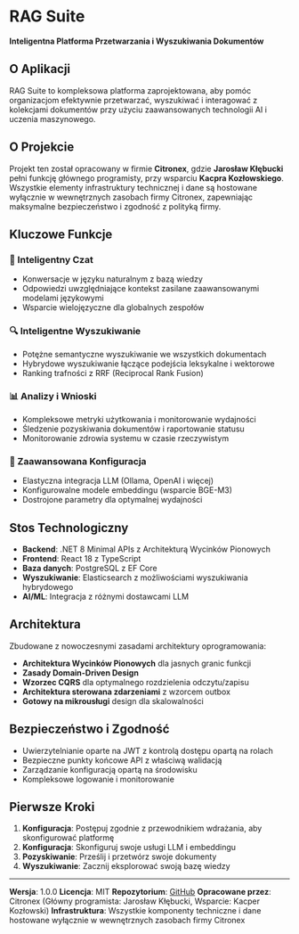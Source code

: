 # RAG Suite

**Inteligentna Platforma Przetwarzania i Wyszukiwania Dokumentów**

## O Aplikacji

RAG Suite to kompleksowa platforma zaprojektowana, aby pomóc organizacjom efektywnie przetwarzać, wyszukiwać i interagować z kolekcjami dokumentów przy użyciu zaawansowanych technologii AI i uczenia maszynowego.

## O Projekcie

Projekt ten został opracowany w firmie **Citronex**, gdzie **Jarosław Kłębucki** pełni funkcję głównego programisty, przy wsparciu **Kacpra Kozłowskiego**. Wszystkie elementy infrastruktury technicznej i dane są hostowane wyłącznie w wewnętrznych zasobach firmy Citronex, zapewniając maksymalne bezpieczeństwo i zgodność z polityką firmy.

## Kluczowe Funkcje

### 🤖 Inteligentny Czat
- Konwersacje w języku naturalnym z bazą wiedzy
- Odpowiedzi uwzględniające kontekst zasilane zaawansowanymi modelami językowymi
- Wsparcie wielojęzyczne dla globalnych zespołów

### 🔍 Inteligentne Wyszukiwanie
- Potężne semantyczne wyszukiwanie we wszystkich dokumentach
- Hybrydowe wyszukiwanie łączące podejścia leksykalne i wektorowe
- Ranking trafności z RRF (Reciprocal Rank Fusion)

### 📊 Analizy i Wnioski
- Kompleksowe metryki użytkowania i monitorowanie wydajności
- Śledzenie pozyskiwania dokumentów i raportowanie statusu
- Monitorowanie zdrowia systemu w czasie rzeczywistym

### 🔧 Zaawansowana Konfiguracja
- Elastyczna integracja LLM (Ollama, OpenAI i więcej)
- Konfigurowalne modele embeddingu (wsparcie BGE-M3)
- Dostrojone parametry dla optymalnej wydajności

## Stos Technologiczny

- **Backend**: .NET 8 Minimal APIs z Architekturą Wycinków Pionowych
- **Frontend**: React 18 z TypeScript
- **Baza danych**: PostgreSQL z EF Core
- **Wyszukiwanie**: Elasticsearch z możliwościami wyszukiwania hybrydowego
- **AI/ML**: Integracja z różnymi dostawcami LLM

## Architektura

Zbudowane z nowoczesnymi zasadami architektury oprogramowania:

- **Architektura Wycinków Pionowych** dla jasnych granic funkcji
- **Zasady Domain-Driven Design**
- **Wzorzec CQRS** dla optymalnego rozdzielenia odczytu/zapisu
- **Architektura sterowana zdarzeniami** z wzorcem outbox
- **Gotowy na mikrousługi** design dla skalowalności

## Bezpieczeństwo i Zgodność

- Uwierzytelnianie oparte na JWT z kontrolą dostępu opartą na rolach
- Bezpieczne punkty końcowe API z właściwą walidacją
- Zarządzanie konfiguracją opartą na środowisku
- Kompleksowe logowanie i monitorowanie

## Pierwsze Kroki

1. **Konfiguracja**: Postępuj zgodnie z przewodnikiem wdrażania, aby skonfigurować platformę
2. **Konfiguracja**: Skonfiguruj swoje usługi LLM i embeddingu
3. **Pozyskiwanie**: Prześlij i przetwórz swoje dokumenty
4. **Wyszukiwanie**: Zacznij eksplorować swoją bazę wiedzy

---

**Wersja**: 1.0.0
**Licencja**: MIT
**Repozytorium**: [GitHub](https://github.com/jklebucki/rag-suite)
**Opracowane przez**: Citronex (Główny programista: Jarosław Kłębucki, Wsparcie: Kacper Kozłowski)
**Infrastruktura**: Wszystkie komponenty techniczne i dane hostowane wyłącznie w wewnętrznych zasobach firmy Citronex
